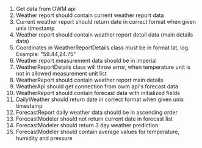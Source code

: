 1. Get data from OWM api
2. Weather report should contain current weather report data
3. Current weather report should return date in correct format when given unix timestamp
4. Weather report should contain weather report detail data (main details data)
5. Coordinates in WeatherReportDetails class must be in format lat, log. Example: "59.44,24.75"
6. Weather report measurement data should be in imperial
7. WeatherReportDetails class will throw error, when temperature unit is not in allowed measurement unit list 
8. WeatherReport should contain weather report main details
9. WeatherApi should get connection from owm api's forecast data
10. WeatherReport should contain forecast data with initialized fields
11. DailyWeather should return date in correct format when given unix timestamp
12. ForecastReport daily weather data should be in ascending order
13. ForecastModeler should not return current date in forecast list
14. ForecastModeler should return 3 day weather prediction 
15. ForecastModeler should contain average values for temperature, humidity and pressure